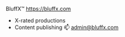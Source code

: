 BluffX™ 
https://bluffx.com
- X-rated productions
- Content publishing 
📫 admin@bluffx.com

<!---Professionally produced amateur homemade content
--->
